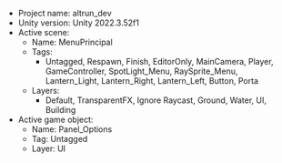 <!-- UNITY CODE ASSIST INSTRUCTIONS START -->
- Project name: altrun_dev
- Unity version: Unity 2022.3.52f1
- Active scene:
  - Name: MenuPrincipal
  - Tags:
    - Untagged, Respawn, Finish, EditorOnly, MainCamera, Player, GameController, SpotLight_Menu, RaySprite_Menu, Lantern_Light, Lantern_Right, Lantern_Left, Button, Porta
  - Layers:
    - Default, TransparentFX, Ignore Raycast, Ground, Water, UI, Building
- Active game object:
  - Name: Panel_Options
  - Tag: Untagged
  - Layer: UI
<!-- UNITY CODE ASSIST INSTRUCTIONS END -->